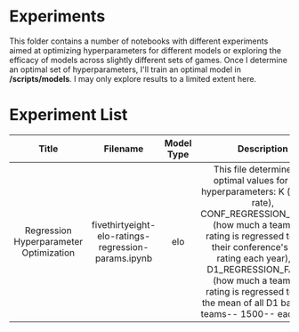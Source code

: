# Experiments
This folder contains a number of notebooks with different experiments aimed at optimizing hyperparameters for different models or exploring the efficacy of models across slightly different sets of games. Once I determine an optimal set of hyperparameters, I'll train an optimal model in **/scripts/models**. I may only explore results to a limited extent here.

# Experiment List

| Title | Filename | Model Type | Description |
| :---:   | :---: | :---: | :---: |
| Regression Hyperparameter Optimization | fivethirtyeight-elo-ratings-regression-params.ipynb   | elo | This file determines the optimal values for three hyperparameters: K (learning rate), CONF_REGRESSION_FACTOR (how much a team's elo rating is regressed towards their conference's mean rating each year), and D1_REGRESSION_FACTOR (how much a team's elo rating is regressed towards the mean of all D1 basketball teams-- 1500-- each year). |